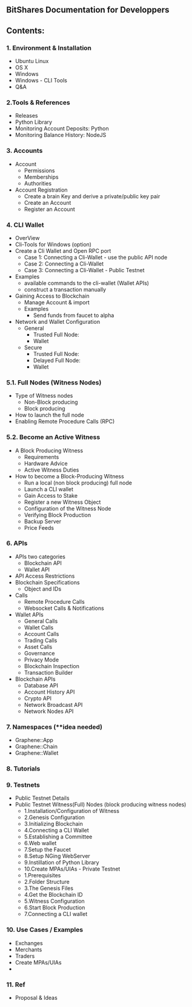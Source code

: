 ## BitShares Documentation for Developpers

## Contents:

### 1. Environment & Installation 
- Ubuntu Linux
- OS X
- Windows
- Windows - CLI Tools
- Q&A
   
### 2.Tools & References 
- Releases
- Python Library
- Monitoring Account Deposits: Python
- Monitoring Balance History: NodeJS
     
### 3. Accounts
- Account
   - Permissions
   - Memberships
   - Authorities
- Account Registration
   - Create a brain Key and derive a private/public key pair
   - Create an Account
   - Register an Account

### 4. CLI Wallet
- OverView
- Cli-Tools for Windows (option)
- Create a Cli Wallet and Open RPC port
   - Case 1: Connecting a Cli-Wallet - use the public API node
   - Case 2: Connecting a Cli-Wallet
   - Case 3: Connecting a Cli-Wallet - Public Testnet
- Examples 
   - available commands to the cli-wallet (Wallet APIs) 
   - construct a transaction manually
- Gaining Access to Blockchain
   - Manage Account & import
   - Examples 
      - Send funds from faucet to alpha 
- Network and Wallet Configuration
   - General 
      - Trusted Full Node:
      - Wallet
   - Secure 
      - Trusted Full Node:
      - Delayed Full Node:
      - Wallet

### 5.1. Full Nodes (Witness Nodes)
- Type of Witness nodes
   - Non-Block producing
   - Block producing
- How to launch the full node
- Enabling Remote Procedure Calls (RPC)

### 5.2. Become an Active Witness
   - A Block Producing Witness
       - Requirements
       - Hardware Advice
       - Active Witness Duties
   - How to become a Block-Producing Witness
       - Run a local (non block producing) full node
       - Launch a CLI wallet
       - Gain Access to Stake
       - Register a new Witness Object
       - Configuration of the Witness Node
       - Verifying Block Production
       - Backup Server
       - Price Feeds

### 6. APIs
   - APIs two categories
      - Blockchain API
      - Wallet API
   - API Access Restrictions
   - Blockchain Specifications
      - Object and IDs
   - Calls
      - Remote Procedure Calls
      - Websocket Calls & Notifications
   - Wallet APIs
      - General Calls
      - Wallet Calls
      - Account Calls
      - Trading Calls
      - Asset Calls
      - Governance
      - Privacy Mode
      - Blockchain Inspection
      - Transaction Builder
   - Blockchain APIs 
      - Database API
      - Account History API
      - Crypto API
      - Network Broadcast API
      - Network Nodes API   
   
### 7. Namespaces (**idea needed)
   - Graphene::App
   - Graphene::Chain
   - Graphene::Wallet
### 8. Tutorials

### 9. Testnets
   - Public Testnet Details
   - Public Testnet Witness(Full) Nodes (block producing witness nodes) 
       - 1.Installation/Configuration of Witness
       - 2.Genesis Configuration
       - 3.Initializing Blockchain
       - 4.Connecting a CLI Wallet
       - 5.Establishing a Committee
       - 6.Web wallet 
       - 7.Setup the Faucet      
       - 8.Setup NGing WebServer 
       - 9.Instillation of Python Library
        - 10.Create MPAs/UIAs
    - Private Testnet
      - 1.Prerequisites
      - 2.Folder Structure
      - 3.The Genesis Files
      - 4.Get the Blockchain ID
      - 5.Witness Configuration
      - 6.Start Block Production
      - 7.Connecting a CLI wallet

### 10. Use Cases / Examples
   - Exchanges
   - Merchants
   - Traders
   - Create MPAs/UIAs
   - 

### 11. Ref
   - Proposal & Ideas
   


